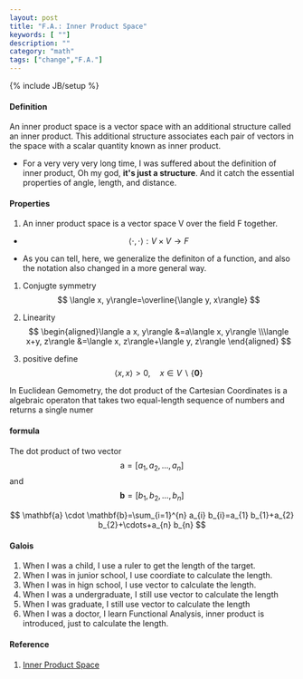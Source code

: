 ```yaml
---
layout: post
title: "F.A.: Inner Product Space"
keywords: [ ""]
description: ""
category: "math"
tags: ["change","F.A."]
---
```

{% include JB/setup %}


#### Definition
An inner product space is a vector space with an additional structure called an
inner product. This additional structure associates each pair of vectors in the
space with a scalar quantity known as inner product.
- For a very very very long time, I was suffered about the definition of inner
  product, Oh my god, **it's just a structure**. And it catch the essential
  properties of angle, length, and distance.

#### Properties
1. An inner product space is a vector space V over the field F together.
- $$
\langle\cdot, \cdot\rangle: V \times V \rightarrow F
$$

- As you can tell, here, we generalize the definiton of a function, and also the
  notation also changed in a more general way.

1. Conjugte symmetry 
$$
\langle x, y\rangle=\overline{\langle y, x\rangle}
$$

2. Linearity
$$
\begin{aligned}\langle a x, y\rangle &=a\langle x, y\rangle \\\langle x+y,
z\rangle &=\langle x, z\rangle+\langle y, z\rangle \end{aligned}
$$

3. positive define
$$
\langle x, x\rangle>0, \quad x \in V \backslash\{\mathbf{0}\}
$$

In Euclidean Gemometry, the dot product of the Cartesian Coordinates is a
algebraic operaton that takes two equal-length sequence of numbers and returns a
single numer

#### formula

The dot product of two vector $$
\mathrm{a}=\left[a_{1}, a_{2}, \ldots, a_{n}\right]
$$ and $$
\mathbf{b}=\left[b_{1}, b_{2}, \dots, b_{n}\right]
$$

$$
\mathbf{a} \cdot \mathbf{b}=\sum_{i=1}^{n} a_{i} b_{i}=a_{1} b_{1}+a_{2} b_{2}+\cdots+a_{n} b_{n}
$$

#### Galois
1. When I was a child, I use a ruler to get the length of the target.
2. When I was in junior school, I use coordiate to calculate the length.
3. When I was in hign school, I use vector to calculate the length.
4. When I was a undergraduate, I still use vector to calculate the length
5. When I was graduate, I still use vector to calculate the length
6. When I was a doctor, I learn Functional Analysis, inner product is
   introduced, just to calculate the length.


#### Reference
1. [Inner Product Space](https://en.wikipedia.org/wiki/Inner_product_space)


